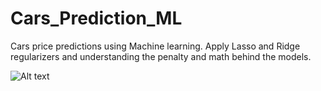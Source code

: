 # Cars_Prediction_ML
Cars price predictions using Machine learning. Apply Lasso and Ridge regularizers and understanding the penalty and math behind the models.


![Alt text](https://www.pdkmotors.com.br/assets/img/albuns/album_468/album-S63_AMG_Coupe-5d850652e7c00.jpg "")
